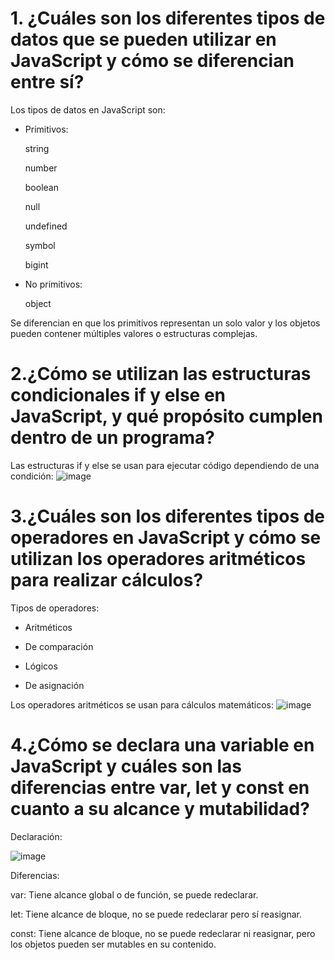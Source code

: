 # 1. ¿Cuáles son los diferentes tipos de datos que se pueden utilizar en JavaScript y cómo se diferencian entre sí?

Los tipos de datos en JavaScript son:


- Primitivos:

  string 

  number 

  boolean 

  null 

  undefined 

  symbol 
  
   bigint


- No primitivos:

  object


Se diferencian en que los primitivos representan un solo valor y los objetos pueden contener múltiples valores o estructuras complejas.


# 2.¿Cómo se utilizan las estructuras condicionales if y else en JavaScript, y qué propósito cumplen dentro de un programa?
 Las estructuras if y else se usan para ejecutar código dependiendo de una condición:
 ![image](https://github.com/user-attachments/assets/f2e18fc4-5e21-4dd8-9dbd-bd53af4f2078)



# 3.¿Cuáles son los diferentes tipos de operadores en JavaScript y cómo se utilizan los operadores aritméticos para realizar cálculos?

Tipos de operadores:

- Aritméticos

- De comparación

- Lógicos

- De asignación

Los operadores aritméticos se usan para cálculos matemáticos:
![image](https://github.com/user-attachments/assets/49686d42-64b9-47a5-adc7-ed8424494455)


# 4.¿Cómo se declara una variable en JavaScript y cuáles son las diferencias entre var, let y const en cuanto a su alcance y mutabilidad?


Declaración:


![image](https://github.com/user-attachments/assets/1fb5af15-e8c8-43a1-9905-e79f79815036)


Diferencias:

var: Tiene alcance global o de función, se puede redeclarar.

let: Tiene alcance de bloque, no se puede redeclarar pero sí reasignar.

const: Tiene alcance de bloque, no se puede redeclarar ni reasignar, pero los objetos pueden ser mutables en su contenido.


